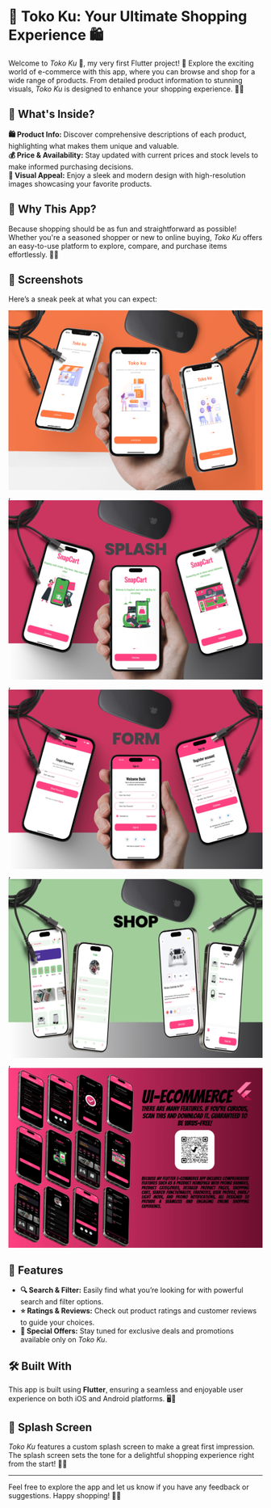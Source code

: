 # 🌟 Toko Ku: Your Ultimate Shopping Experience 🛍️

Welcome to *Toko Ku* 🎉, my very first Flutter project! 🚀 Explore the exciting world of e-commerce with this app, where you can browse and shop for a wide range of products. From detailed product information to stunning visuals, *Toko Ku* is designed to enhance your shopping experience. 🛒✨

## 🛒 What's Inside?

**🛍️ Product Info:** Discover comprehensive descriptions of each product, highlighting what makes them unique and valuable.  
**💰 Price & Availability:** Stay updated with current prices and stock levels to make informed purchasing decisions.  
**📸 Visual Appeal:** Enjoy a sleek and modern design with high-resolution images showcasing your favorite products.

## 🎯 Why This App?

Because shopping should be as fun and straightforward as possible! Whether you're a seasoned shopper or new to online buying, *Toko Ku* offers an easy-to-use platform to explore, compare, and purchase items effortlessly. 🛒💫

## 📸 Screenshots

Here’s a sneak peek at what you can expect:

![Home Screen](Mockups/Splash-Old.png),
![Home Screen Update](Mockups/Splash-New.png) ,
![Form Screen Update](Mockups/Form.png) ,
![Shop Screen](Mockups/Shop.png) ,
![Last Update Application](Mockups/last-mockup.webp) 

## 🚀 Features

- **🔍 Search & Filter:** Easily find what you’re looking for with powerful search and filter options.
- **⭐️ Ratings & Reviews:** Check out product ratings and customer reviews to guide your choices.
- **🎁 Special Offers:** Stay tuned for exclusive deals and promotions available only on *Toko Ku*.

## 🛠️ Built With

This app is built using **Flutter**, ensuring a seamless and enjoyable user experience on both iOS and Android platforms. 🖥️📱

## 🎨 Splash Screen

*Toko Ku* features a custom splash screen to make a great first impression. The splash screen sets the tone for a delightful shopping experience right from the start! 🌟✨

---

Feel free to explore the app and let us know if you have any feedback or suggestions. Happy shopping! 🛒💖
